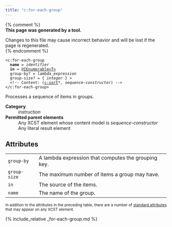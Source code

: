 ```yaml
---
title: "c:for-each-group"
---
```


{% comment %}  
**This page was generated by a tool.**  

Changes to this file may cause incorrect behavior and will be lost if the page is
regenerated.  
{% endcomment %}

<div class="ref-element-syntax language-xml highlighter-rouge"><pre class="highlight"><code><span class="nt">&lt;c:for-each-group</span>
  <b>name</b> = <i title="Identifier.">identifier</i>
  <b>in</b> = @<a href="{{ page.bcl_url }}9eekhta0" title="System.Collections.Generic.IEnumerable<T&gt;">IEnumerable&lt;T&gt;</a>
  <span>group-by</span>? = <i title="Lambda expression.">lambda_expression</i>
  <span>group-size</span>? = { <i>integer</i> } &gt;
  &lt;!-- Content: (<span><a href="sort.html">c:sort</a>*</span>, <i>sequence-constructor</i>) --&gt;
<span class="nt">&lt;/c:for-each-group&gt;</span></code></pre></div>
<p>Processes a sequence of items in groups.</p>
<dl>
   <dt><b>Category</b></dt>
   <dd><i>instruction</i></dd>
   <dt><b>Permitted parent elements</b></dt>
   <dd>Any XCST element whose content model is <i>sequence-constructor</i></dd>
   <dd>Any literal result element</dd>
</dl>
<h2 id="attributes">Attributes</h2>
<div class="table-responsive">
   <table class="ref-attribs">
      <tr>
         <td><code>group-by</code></td>
         <td>A lambda expression that computes the grouping key.</td>
      </tr>
      <tr>
         <td><code>group-size</code></td>
         <td>The maximum number of items a group may have.</td>
      </tr>
      <tr>
         <td><code>in</code></td>
         <td>The source of the items.</td>
      </tr>
      <tr>
         <td><code>name</code></td>
         <td>The name of the group.</td>
      </tr>
   </table>
</div>
<p><small>
      In addition to the attributes in the preceding table, there are a number of <a href="../docs/standard-attributes.html">standard attributes</a> that may appear on any XCST element.
      </small></p>

{% include_relative _for-each-group.md %}
